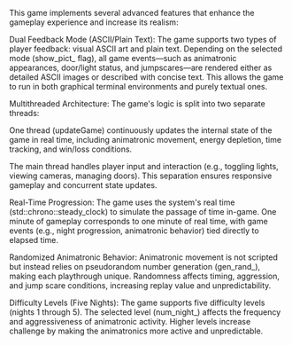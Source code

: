 This game implements several advanced features that enhance the gameplay experience and increase its realism:

Dual Feedback Mode (ASCII/Plain Text):
The game supports two types of player feedback: visual ASCII art and plain text. Depending on the selected mode (show_pict_ flag), all game events—such as animatronic appearances, door/light status, and jumpscares—are rendered either as detailed ASCII images or described with concise text. This allows the game to run in both graphical terminal environments and purely textual ones.

Multithreaded Architecture:
The game's logic is split into two separate threads:

One thread (updateGame) continuously updates the internal state of the game in real time, including animatronic movement, energy depletion, time tracking, and win/loss conditions.

The main thread handles player input and interaction (e.g., toggling lights, viewing cameras, managing doors).
This separation ensures responsive gameplay and concurrent state updates.

Real-Time Progression:
The game uses the system's real time (std::chrono::steady_clock) to simulate the passage of time in-game. One minute of gameplay corresponds to one minute of real time, with game events (e.g., night progression, animatronic behavior) tied directly to elapsed time.

Randomized Animatronic Behavior:
Animatronic movement is not scripted but instead relies on pseudorandom number generation (gen_rand_), making each playthrough unique. Randomness affects timing, aggression, and jump scare conditions, increasing replay value and unpredictability.

Difficulty Levels (Five Nights):
The game supports five difficulty levels (nights 1 through 5). The selected level (num_night_) affects the frequency and aggressiveness of animatronic activity. Higher levels increase challenge by making the animatronics more active and unpredictable.
